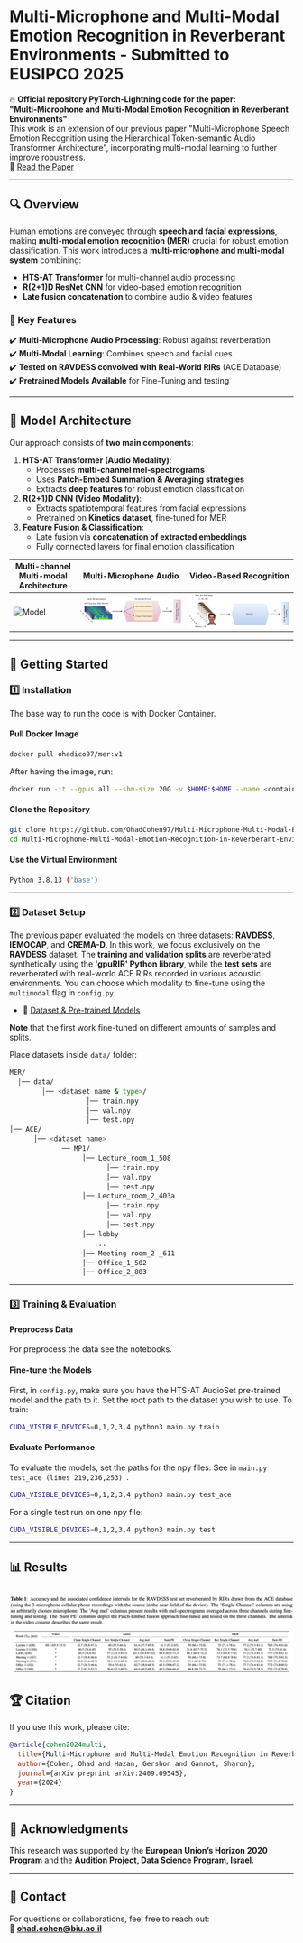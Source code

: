 # Multi-Microphone and Multi-Modal Emotion Recognition in Reverberant Environments - Submitted to EUSIPCO 2025

🔥 **Official repository PyTorch-Lightning code for the paper:**  
**"Multi-Microphone and Multi-Modal Emotion Recognition in Reverberant Environments"**  
This work is an extension of our previous paper "Multi-Microphone Speech Emotion Recognition using the Hierarchical Token-semantic Audio Transformer
Architecture", incorporating multi-modal learning to further improve robustness.  
📄 [Read the Paper](https://arxiv.org/pdf/2409.09545)  


---

## 🔍 Overview
Human emotions are conveyed through **speech and facial expressions**, making **multi-modal emotion recognition (MER)** crucial for robust emotion classification. This work introduces a **multi-microphone and multi-modal system** combining:

- **HTS-AT Transformer** for multi-channel audio processing
- **R(2+1)D ResNet CNN** for video-based emotion recognition
- **Late fusion concatenation** to combine audio & video features

### 🔮 Key Features
✔️ **Multi-Microphone Audio Processing**: Robust against reverberation  
✔️ **Multi-Modal Learning**: Combines speech and facial cues  
✔️ **Tested on RAVDESS convolved with Real-World RIRs** (ACE Database)  
✔️ **Pretrained Models Available** for Fine-Tuning and testing

---

## 📸 Model Architecture
Our approach consists of **two main components**:
1. **HTS-AT Transformer (Audio Modality)**:
   - Processes **multi-channel mel-spectrograms**
   - Uses **Patch-Embed Summation & Averaging strategies**
   - Extracts **deep features** for robust emotion classification
2. **R(2+1)D CNN (Video Modality)**:
   - Extracts spatiotemporal features from facial expressions
   - Pretrained on **Kinetics dataset**, fine-tuned for MER
3. **Feature Fusion & Classification**:
   - Late fusion via **concatenation of extracted embeddings**
   - Fully connected layers for final emotion classification

| Multi-channel Multi-modal Architecture | Multi-Microphone Audio | Video-Based Recognition |
|----------------------|------------------|----------------------|
| ![Model](images/MER.png) | ![The extended HTS-AT](images/audio.png) | ![R2+1D](images/video.png) |

---

## 🔧 Getting Started

### **1️⃣ Installation**
The base way to run the code is with Docker Container.
#### **Pull Docker Image**
```bash
docker pull ohadico97/mer:v1
```
After having the image, run:

```bash
docker run -it --gpus all --shm-size 20G -v $HOME:$HOME --name <container name> ohadico97/mer:v1
```
#### **Clone the Repository**
```bash
git clone https://github.com/OhadCohen97/Multi-Microphone-Multi-Modal-Emotion-Recognition-in-Reverberant-Environments.git
cd Multi-Microphone-Multi-Modal-Emotion-Recognition-in-Reverberant-Environments
```
#### **Use the Virtual Environment**
```bash
Python 3.8.13 ('base')
```

---

### **2️⃣ Dataset Setup**
The previous paper evaluated the models on three datasets: **RAVDESS**, **IEMOCAP**, and **CREMA-D**. In this work, we focus exclusively on the **RAVDESS** dataset. The **training and validation splits** are reverberated synthetically using the **'gpuRIR' Python library**, while the **test sets** are reverberated with real-world ACE RIRs recorded in various acoustic environments. You can choose which modality to fine-tune using the ```multimodal``` flag in ```config.py```.
- 🔗 [Dataset & Pre-trained Models](https://www.dropbox.com/scl/fo/px0lqliq9kc53tpv2smf2/AGnCptxxQBvGsigrih7urbU?rlkey=cxtlcus07oka82xvfruz8t5cw&st=2lm1tbt9&dl=0)

**Note** that the first work fine-tuned on different amounts of samples and splits.

Place datasets inside `data/` folder:
```bash
MER/
  │── data/
        │── <dataset name & type>/
                   │── train.npy
                   │── val.npy
                   │── test.npy
│── ACE/
      │── <dataset name>
            │── MP1/
                  │── Lecture_room_1_508
                        │── train.npy
                        │── val.npy
                        │── test.npy
                  │── Lecture_room_2_403a
                        │── train.npy
                        │── val.npy
                        │── test.npy
                  │── lobby
                     ...
                  │── Meeting room_2 _611
                  │── Office_1_502
                  │── Office_2_803
```

---

### **3️⃣ Training & Evaluation**
#### **Preprocess Data**
For preprocess the data see the notebooks.
#### **Fine-tune the Models**
First, in ```config.py```, make sure you have the HTS-AT AudioSet pre-trained model and the path to it. Set the root path to the dataset you wish to use.
To train:
```bash
CUDA_VISIBLE_DEVICES=0,1,2,3,4 python3 main.py train
```
#### **Evaluate Performance**
To evaluate the models, set the paths for the npy files. See in ```main.py test_ace (lines 219,236,253) ```.

```bash
CUDA_VISIBLE_DEVICES=0,1,2,3,4 python3 main.py test_ace
```
For a single test run on one npy file:

```bash
CUDA_VISIBLE_DEVICES=0,1,2,3,4 python3 main.py test
```

---

## 📊 Results

![results](images/results_mer.png)
---

## 🏆 Citation
If you use this work, please cite:
```bibtex
@article{cohen2024multi,
  title={Multi-Microphone and Multi-Modal Emotion Recognition in Reverberant Environment},
  author={Cohen, Ohad and Hazan, Gershon and Gannot, Sharon},
  journal={arXiv preprint arXiv:2409.09545},
  year={2024}
}
```

---

## 🌟 Acknowledgments
This research was supported by the **European Union’s Horizon 2020 Program** and the **Audition Project, Data Science Program, Israel**.

---

## 👤 Contact
For questions or collaborations, feel free to reach out:  
📧 **ohad.cohen@biu.ac.il**

